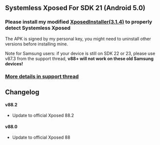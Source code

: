 ## Systemless Xposed For SDK 21 (Android 5.0)
### Please install my modified [XposedInstaller(3.1.4)](https://forum.xda-developers.com/attachment.php?attachmentid=4337334&d=1511184253) to properly detect Systemless Xposed

The APK is signed by my personal key, you might need to uninstall other versions before installing mine.

Note for Samsung users: if your device is still on SDK 22 or 23, please use v87.3 from the support thread, **v88+ will not work on these old Samsung devices!**

### [More details in support thread](http://forum.xda-developers.com/showthread.php?t=3388268)

## Changelog

#### v88.2
- Update to official Xposed 88.2

#### v88.0
- Update to official Xposed 88

